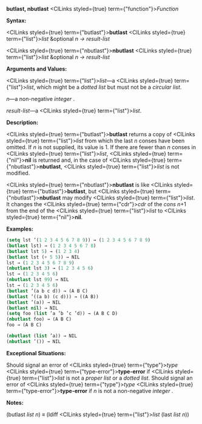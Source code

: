 **butlast, nbutlast** <ClLinks styled={true} term={"function"}><i>Function</i></ClLinks> 



**Syntax:** 



<ClLinks styled={true} term={"butlast"}><b>butlast</b></ClLinks> <ClLinks styled={true} term={"list"}><i>list</i></ClLinks> &amp;optional *n → result-list* 



<ClLinks styled={true} term={"nbutlast"}><b>nbutlast</b></ClLinks> <ClLinks styled={true} term={"list"}><i>list</i></ClLinks> &amp;optional *n → result-list* 



**Arguments and Values:** 



<ClLinks styled={true} term={"list"}><i>list</i></ClLinks>—a <ClLinks styled={true} term={"list"}><i>list</i></ClLinks>, which might be a *dotted list* but must not be a *circular list*. 



*n*—a non-negative *integer* . 



*result-list*—a <ClLinks styled={true} term={"list"}><i>list</i></ClLinks>. 



**Description:** 



<ClLinks styled={true} term={"butlast"}><b>butlast</b></ClLinks> returns a copy of <ClLinks styled={true} term={"list"}><i>list</i></ClLinks> from which the last *n* conses have been omitted. If *n* is not supplied, its value is 1. If there are fewer than *n* conses in <ClLinks styled={true} term={"list"}><i>list</i></ClLinks>, <ClLinks styled={true} term={"nil"}><b>nil</b></ClLinks> is returned and, in the case of <ClLinks styled={true} term={"nbutlast"}><b>nbutlast</b></ClLinks>, <ClLinks styled={true} term={"list"}><i>list</i></ClLinks> is not modified. 



<ClLinks styled={true} term={"nbutlast"}><b>nbutlast</b></ClLinks> is like <ClLinks styled={true} term={"butlast"}><b>butlast</b></ClLinks>, but <ClLinks styled={true} term={"nbutlast"}><b>nbutlast</b></ClLinks> may modify <ClLinks styled={true} term={"list"}><i>list</i></ClLinks>. It changes the <ClLinks styled={true} term={"cdr"}><i>cdr</i></ClLinks> of the *cons n*+1 from the end of the <ClLinks styled={true} term={"list"}><i>list</i></ClLinks> to <ClLinks styled={true} term={"nil"}><b>nil</b></ClLinks>. 



**Examples:**
```lisp
(setq lst ’(1 2 3 4 5 6 7 8 9)) → (1 2 3 4 5 6 7 8 9) 
(butlast lst) → (1 2 3 4 5 6 7 8) 
(butlast lst 5) → (1 2 3 4) 
(butlast lst (+ 5 5)) → NIL 
lst → (1 2 3 4 5 6 7 8 9) 
(nbutlast lst 3) → (1 2 3 4 5 6) 
lst → (1 2 3 4 5 6) 
(nbutlast lst 99) → NIL 
lst → (1 2 3 4 5 6) 
(butlast ’(a b c d)) → (A B C) 
(butlast ’((a b) (c d))) → ((A B)) 
(butlast ’(a)) → NIL 
(butlast nil) → NIL 
(setq foo (list ’a ’b ’c ’d)) → (A B C D) 
(nbutlast foo) → (A B C) 
foo → (A B C) 

(nbutlast (list ’a)) → NIL 
(nbutlast ’()) → NIL 
```
**Exceptional Situations:** 



Should signal an error of <ClLinks styled={true} term={"type"}><i>type</i></ClLinks> <ClLinks styled={true} term={"type-error"}><b>type-error</b></ClLinks> if <ClLinks styled={true} term={"list"}><i>list</i></ClLinks> is not a *proper list* or a *dotted list*. Should signal an error of <ClLinks styled={true} term={"type"}><i>type</i></ClLinks> <ClLinks styled={true} term={"type-error"}><b>type-error</b></ClLinks> if *n* is not a non-negative *integer* . 



**Notes:** 



(butlast *list n*) *≡* (ldiff <ClLinks styled={true} term={"list"}><i>list</i></ClLinks> (last *list n*)) 



